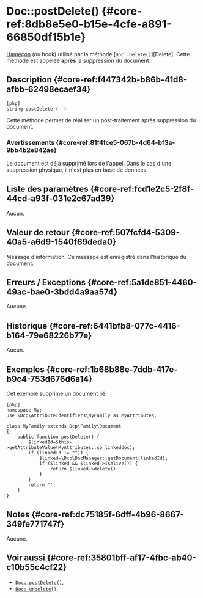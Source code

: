 # Doc::postDelete()  {#core-ref:8db8e5e0-b15e-4cfe-a891-66850df15b1e}
<div class="short-description" markdown="1">  

[Hameçon][hook] (ou hook) utilisé par la méthode [`Doc::Delete()`][Delete].
Cette méthode est appelée **après** la suppression du document.

</div>

## Description  {#core-ref:f447342b-b86b-41d8-afbb-62498ecaef34}

    [php]
    string postDelete (  )

Cette méthode permet de réaliser un post-traitement après suppression du
document.

### Avertissements  {#core-ref:81f4fce5-067b-4d64-bf3a-9bb4b2e842ae}

Le document est déjà supprimé lors de l'appel. Dans le cas d'une suppression
physique, il n'est plus en base de données.

## Liste des paramètres  {#core-ref:fcd1e2c5-2f8f-44cd-a93f-031e2c67ad39}

Aucun.

## Valeur de retour  {#core-ref:507fcfd4-5309-40a5-a6d9-1540f69deda0}

Message d'information.  Ce message est enregistré dans
l'historique du document.

## Erreurs / Exceptions  {#core-ref:5a1de851-4460-49ac-bae0-3bdd4a9aa574}

Aucune.

## Historique  {#core-ref:6441bfb8-077c-4416-b164-79e68226b77e}

Aucun.

## Exemples  {#core-ref:1b68b88e-7ddb-417e-b9c4-753d676d6a14}

Cet exemple supprime un document lié.

    [php]
    namespace My;
    use \Dcp\AttributeIdentifiers\MyFamily as MyAttributes;
    
    class MyFamily extends Dcp\Family\Document
    {
        public function postDelete() {
            $linkedId=$this->getAttributeValue(MyAttributes::sp_linkeddoc);
            if (linkedId != "")) {
                $linked=\Dcp\DocManager::getDocument(linkedId);
                if ($linked && $linked->isAlive()) {
                    return $linked->delete();
                }
            }
            return '';
        }
    }

## Notes  {#core-ref:dc75185f-6dff-4b96-8667-349fe771747f}

Aucune.

## Voir aussi  {#core-ref:35801bff-af17-4fbc-ab40-c10b55c4cf22}

*   [`Doc::postDelete()`][docpostDelete],
*   [`Doc::undelete()`][undelete].

<!-- links -->
[docstore]:         #core-ref:b8540d13-ece6-4e9e-9b72-6a56bca9da12
[docpostcreated]:   #core-ref:b8f80e6b-a374-4bf4-bc76-47290cd69c45 "Hameçon Doc::postCreated()"
[docpoststore]:     #core-ref:99520a31-0aef-4bc6-b20a-114737059d17 "Hameçon Doc::postStore()"
[docprestore]:      #core-ref:3517da95-82fe-4adb-8bc4-ef49ca55edb0 "Hameçon Doc::preStore()"
[docprecreated]:    #core-ref:e85aa9d4-5e62-4a60-9d1c-f60433301747 "Hameçon Doc::preCreated()"
[docprerefresh]:    #core-ref:580d6be1-6b6a-439b-abd7-34b26cfaf2e5 "Hameçon Doc::preRefresh()"
[docpostrefresh]:   #core-ref:9352c534-3691-41e3-b293-599db8e9a4fd "Hameçon Doc::postRefresh()"
[docpreimport]:     #core-ref:adb6ba8b-15c4-42d3-97dc-1da16c2112ae "Hameçon Doc::preImport()"
[docpostimport]:    #core-ref:9de7e922-150a-416b-b846-b6e195bf0921 "Hameçon Doc::postImport()"
[docpostDelete]:   #core-ref:8db8e5e0-b15e-4cfe-a891-66850df15b1e "Hameçon Doc::postDelete()"
[docpreDelete]:    #core-ref:dca7b2bd-fc69-4f6f-ab12-fb0de91dce8c "Hameçon Doc::preDelete()"
[undelete]:         #core-ref:e48b02c7-c684-4f71-a731-ac92064d13ae
[hook]:             http://fr.wikipedia.org/wiki/Hook_(informatique) "Définition de Hook sur wikipedia"